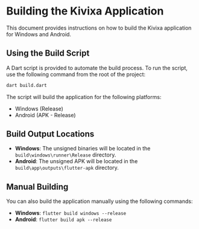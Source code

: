 # Building the Kivixa Application

This document provides instructions on how to build the Kivixa application for Windows and Android.

## Using the Build Script

A Dart script is provided to automate the build process. To run the script, use the following command from the root of the project:

```bash
dart build.dart
```

The script will build the application for the following platforms:

*   Windows (Release)
*   Android (APK - Release)

## Build Output Locations

*   **Windows**: The unsigned binaries will be located in the `build\windows\runner\Release` directory.
*   **Android**: The unsigned APK will be located in the `build\app\outputs\flutter-apk` directory.

## Manual Building

You can also build the application manually using the following commands:

*   **Windows**: `flutter build windows --release`
*   **Android**: `flutter build apk --release`
